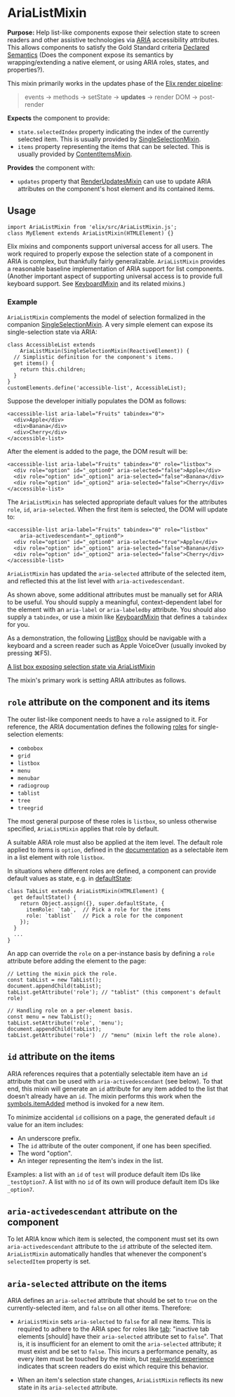 # AriaListMixin

**Purpose:** Help list-like components expose their selection state to screen readers and other assistive technologies via [ARIA](https://developer.mozilla.org/en-US/docs/Web/Accessibility/ARIA) accessibility attributes. This allows components to satisfy the Gold Standard criteria [Declared Semantics](https://github.com/webcomponents/gold-standard/wiki/Declared-Semantics)
(Does the component expose its semantics by wrapping/extending a native element, or using ARIA roles, states, and properties?).

This mixin primarily works in the updates phase of the [Elix render pipeline](/documentation#elix-render-pipeline):

> events → methods → setState → **updates** → render DOM → post-render

**Expects** the component to provide:
* `state.selectedIndex` property indicating the index of the currently selected item. This is usually provided by [SingleSelectionMixin](SingleSelectionMixin).
* `items` property representing the items that can be selected. This is usually provided by [ContentItemsMixin](ContentItemsMixin).

**Provides** the component with:
* `updates` property that [RenderUpdatesMixin](RenderUpdatesMixin) can use to update ARIA attributes on the component's host element and its contained items.


## Usage

    import AriaListMixin from 'elix/src/AriaListMixin.js';
    class MyElement extends AriaListMixin(HTMLElement) {}

Elix mixins and components support universal access for all users. The work required to properly expose the selection state of a component in ARIA is complex, but thankfully fairly generalizable. `AriaListMixin` provides a reasonable baseline implementation of ARIA support for list components. (Another important aspect of supporting universal access is to provide full keyboard support. See [KeyboardMixin](KeyboardMixin) and its related mixins.)


### Example

`AriaListMixin` complements the model of selection formalized in the companion [SingleSelectionMixin](SingleSelectionMixin). A very simple element can expose its single-selection state via ARIA:

    class AccessibleList extends
        AriaListMixin(SingleSelectionMixin(ReactiveElement)) {
      // Simplistic definition for the component's items.
      get items() {
        return this.children;
      }
    }
    customElements.define('accessible-list', AccessibleList);

Suppose the developer initially populates the DOM as follows:

    <accessible-list aria-label="Fruits" tabindex="0">
      <div>Apple</div>
      <div>Banana</div>
      <div>Cherry</div>
    </accessible-list>

After the element is added to the page, the DOM result will be:

    <accessible-list aria-label="Fruits" tabindex="0" role="listbox">
      <div role="option" id="_option0" aria-selected="false">Apple</div>
      <div role="option" id="_option1" aria-selected="false">Banana</div>
      <div role="option" id="_option2" aria-selected="false">Cherry</div>
    </accessible-list>

The `AriaListMixin` has selected appropriate default values for the attributes `role`, `id`, `aria-selected`. When the first item is selected, the DOM will update to:

    <accessible-list aria-label="Fruits" tabindex="0" role="listbox"
        aria-activedescendant="_option0">
      <div role="option" id="_option0" aria-selected="true">Apple</div>
      <div role="option" id="_option1" aria-selected="false">Banana</div>
      <div role="option" id="_option2" aria-selected="false">Cherry</div>
    </accessible-list>

`AriaListMixin` has updated the `aria-selected` attribute of the selected item, and reflected this at the list level with `aria-activedescendant`.

As shown above, some additional attributes must be manually set for ARIA to be useful. You should supply a meaningful, context-dependent label for the element with an `aria-label` or `aria-labeledby` attribute. You should also supply a `tabindex`, or use a mixin like [KeyboardMixin](KeyboardMixin) that defines a `tabindex` for you.

As a demonstration, the following [ListBox](ListBox) should be navigable with a keyboard and a screen reader such as Apple VoiceOver (usually invoked by pressing ⌘F5).

[A list box exposing selection state via AriaListMixin](/demos/listBox.html)

The mixin's primary work is setting ARIA attributes as follows.


## `role` attribute on the component and its items

The outer list-like component needs to have a `role` assigned to it. For reference, the ARIA documentation defines the following [roles](https://www.w3.org/TR/wai-aria/roles) for single-selection elements:

* `combobox`
* `grid`
* `listbox`
* `menu`
* `menubar`
* `radiogroup`
* `tablist`
* `tree`
* `treegrid`

The most general purpose of these roles is `listbox`, so unless otherwise specified, `AriaListMixin` applies that role by default.

A suitable ARIA role must also be applied at the item level. The default role applied to items is `option`, defined in the [documentation](https://www.w3.org/TR/wai-aria/roles#option) as a selectable item in a list element with role `listbox`.

In situations where different roles are defined, a component can provide default values as state, e.g. in [defaultState](ReactiveMixin#defaultState):

    class TabList extends AriaListMixin(HTMLElement) {
      get defaultState() {
        return Object.assign({}, super.defaultState, {
          itemRole: `tab`,  // Pick a role for the items
          role: `tablist`   // Pick a role for the component
        });
      }
      ...
    }

An app can override the `role` on a per-instance basis by defining a `role` attribute before adding the element to the page:

    // Letting the mixin pick the role.
    const tabList = new TabList();
    document.appendChild(tabList);
    tabList.getAttribute('role'); // "tablist" (this component's default role)

    // Handling role on a per-element basis.
    const menu = new TabList();
    tabList.setAttribute('role', 'menu');
    document.appendChild(tabList);
    tabList.getAttribute('role')  // "menu" (mixin left the role alone).


## `id` attribute on the items

ARIA references requires that a potentially selectable item have an `id` attribute that can be used with `aria-activedescendant` (see below). To that end, this mixin will generate an `id` attribute for any item added to the list that doesn't already have an `id`. The mixin performs this work when the [symbols.itemAdded](symbols#itemAdded) method is invoked for a new item.

To minimize accidental `id` collisions on a page, the generated default `id` value for an item includes:

* An underscore prefix.
* The `id` attribute of the outer component, if one has been specified.
* The word "option".
* An integer representing the item's index in the list.

Examples: a list with an `id` of `test` will produce default item IDs like `_testOption7`. A list with no `id` of its own will produce default item IDs like `_option7`.


## `aria-activedescendant` attribute on the component

To let ARIA know which item is selected, the component must set its own `aria-activedescendant` attribute to the `id` attribute of the selected item. `AriaListMixin` automatically handles that whenever the component's `selectedItem` property is set.


## `aria-selected` attribute on the items

ARIA defines an `aria-selected` attribute that should be set to `true` on the currently-selected item, and `false` on all other items. Therefore:

* `AriaListMixin` sets `aria-selected` to `false` for all new items. This
  is required to adhere to the ARIA spec for roles like
  [tab](https://www.w3.org/TR/wai-aria-1.1/#tab): "inactive tab elements
  [should] have their `aria-selected` attribute set to `false`". That is, it is
  insufficient for an element to omit the `aria-selected` attribute; it must
  exist and be set to `false`. This incurs a performance penalty, as every item
  must be touched by the mixin, but [real-world
  experience](https://github.com/PolymerElements/paper-tabs/issues/176)
  indicates that screen readers do exist which require this behavior.

* When an item's selection state changes, `AriaListMixin` reflects
  its new state in its `aria-selected` attribute.
